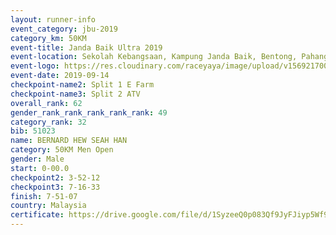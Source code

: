 ```yaml
---
layout: runner-info 
event_category: jbu-2019 
category_km: 50KM 
event-title: Janda Baik Ultra 2019 
event-location: Sekolah Kebangsaan, Kampung Janda Baik, Bentong, Pahang, Malaysia 
event-logo: https://res.cloudinary.com/raceyaya/image/upload/v1569217009/logo/janda-baik_vch1pc.jpg 
event-date: 2019-09-14 
checkpoint-name2: Split 1 E Farm 
checkpoint-name3: Split 2 ATV 
overall_rank: 62
gender_rank_rank_rank_rank_rank: 49
category_rank: 32
bib: 51023
name: BERNARD HEW SEAH HAN
category: 50KM Men Open
gender: Male
start: 0-00.0
checkpoint2: 3-52-12
checkpoint3: 7-16-33
finish: 7-51-07
country: Malaysia
certificate: https://drive.google.com/file/d/1SyzeeQ0p083Qf9JyFJiyp5Wf9IVpePc1/view?usp=sharing
---
```

